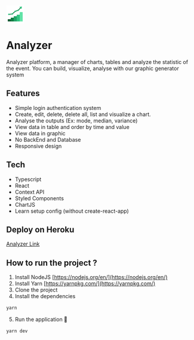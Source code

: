 ![logo](./public/favicon.png)

# Analyzer
Analyzer platform, a manager of charts, tables and analyze the statistic of the event. You can build, visualize, analyse with our graphic generator system

## Features
- Simple login authentication system
- Create, edit, delete, delete all, list and visualize a chart.
- Analyse the outputs (Ex: mode, median, variance)
- View data in table and order by time and value
- View data in graphic 
- No BackEnd and Database
- Responsive design

## Tech
- Typescript
- React
- Context API
- Styled Components
- ChartJS
- Learn setup config (without create-react-app)

## Deploy on Heroku

[Analyzer Link](https://analyzer-milhomem.herokuapp.com/)

## How to run the project ?

1. Install NodeJS [https://nodejs.org/en/](https://nodejs.org/en/)
2. Install Yarn [https://yarnpkg.com/](https://yarnpkg.com/) 
3. Clone the project
4. Install the dependencies

  ```bash
  yarn
  ```

5. Run the application 🙂

  ```bash
  yarn dev
  ```
